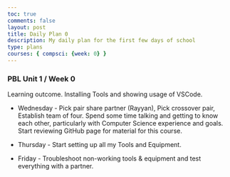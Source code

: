 ```yaml
---
toc: true
comments: false
layout: post
title: Daily Plan 0 
description: My daily plan for the first few days of school
type: plans
courses: { compsci: {week: 0} }
---
```


### PBL Unit 1 / Week 0
Learning outcome.  Installing Tools and showing usage of VSCode.
- Wednesday - Pick pair share partner (Rayyan), Pick crossover pair, Establish team of four.  Spend some time talking and getting to know each other, particularly with Computer Science experience and goals. Start reviewing GitHub page for material for this course.

- Thursday - Start setting up all my Tools and Equipment.

- Friday - Troubleshoot non-working tools & equipment and test everything with a partner.

